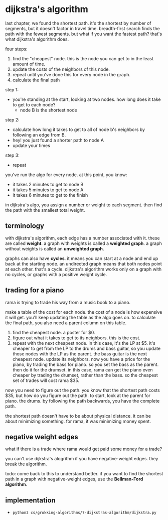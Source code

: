# dijkstra's algorithm
last chapter, we found the shortest path. it's the shortest by number of segments, but it doesn't factor in travel time. breadth-first search finds the path with the fewest segments. but what if you want the fastest path? that's what dijkstra's algorithm does.

four steps:
1. find the "cheapest" node. this is the node you can get to in the least amount of time.
2. update the costs of the neighbors of this node.
3. repeat until you've done this for every node in the graph.
4. calculate the final path

step 1:
- you're standing at the start, looking at two nodes. how long does it take to get to each node?
  - node B is the shortest node

step 2:
- calculate how long it takes to get to all of node b's neighbors by following an edge from B.
- hey! you just found a shorter path to node A
- update your times

step 3:
- repeat

you've run the algo for every node. at this point, you know:
- it takes 2 minutes to get to node B
- it takes 5 minutes to get to node A
- it takes 6 minutes to get to the finish

in dijkstra's algo, you assign a number or weight to each segment. then find the path with the smallest total weight.

## terminology
with dijkstra's algorithm, each edge has a number associated with it. these are called **weight**. a graph with weights is called a **weighted graph**. a graph without weights is called an **unweighted graph**.

graphs can also have **cycles**. it means you can start at a node and end up back at the starting node. an undirected graph means that both nodes point at each other. that's a cycle. dijkstra's algorithm works only on a graph with no cycles, or graphs with a positive weight cycle.

## trading for a piano
rama is trying to trade his way from a music book to a piano.

make a table of the cost for each node. the cost of a node is how expensive it will get. you'll keep updating the table as the algo goes on. to calculate the final path, you also need a parent column on this table.

1. find the cheapest node. a poster for $0.
2. figure out what it takes to get to its neighbors. this is the cost.
3. repeat with the next cheapest node. in this case, it's the LP at $5. it's cheaper to get from the LP to the drums and bass guitar, so you update those nodes with the LP as the parent. the bass guitar is the next cheapest node. update its neighbors. now you have a price for the piano, by trading the bass for piano. so you set the bass as the parent. then do it for the drumset. in this case, rama can get the piano even cheaper by trading the drumset, rather than the bass. so the cheapest set of trades will cost rama $35.

now you need to figure out the path. you know that the shortest path costs $35, but how do you figure out the path. to start, look at the parent for piano. the drums. by following the path backwards, you have the complete path.

the shortest path doesn't have to be about physical distance. it can be about minimizing something. for rama, it was minimizing money spent.

## negative weight edges
what if there is a trade where rama would get paid some money for a trade?

you can't use dijkstra's alogrithm if you have negative-weight edges. they break the algorithm.

todo: come back to this to understand better. if you want to find the shortest path in a graph with negative-weight edges, use the **Bellman-Ford algorithm**.

## implementation
- `python3 cs/grokking-algorithms/7-dijkstras-algorithm/dijkstra.py`